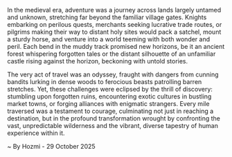 
In the medieval era, adventure was a journey across lands largely untamed and unknown, stretching far beyond the familiar village gates. Knights embarking on perilous quests, merchants seeking lucrative trade routes, or pilgrims making their way to distant holy sites would pack a satchel, mount a sturdy horse, and venture into a world teeming with both wonder and peril. Each bend in the muddy track promised new horizons, be it an ancient forest whispering forgotten tales or the distant silhouette of an unfamiliar castle rising against the horizon, beckoning with untold stories.

The very act of travel was an odyssey, fraught with dangers from cunning bandits lurking in dense woods to ferocious beasts patrolling barren stretches. Yet, these challenges were eclipsed by the thrill of discovery: stumbling upon forgotten ruins, encountering exotic cultures in bustling market towns, or forging alliances with enigmatic strangers. Every mile traversed was a testament to courage, culminating not just in reaching a destination, but in the profound transformation wrought by confronting the vast, unpredictable wilderness and the vibrant, diverse tapestry of human experience within it.

~ By Hozmi - 29 October 2025
